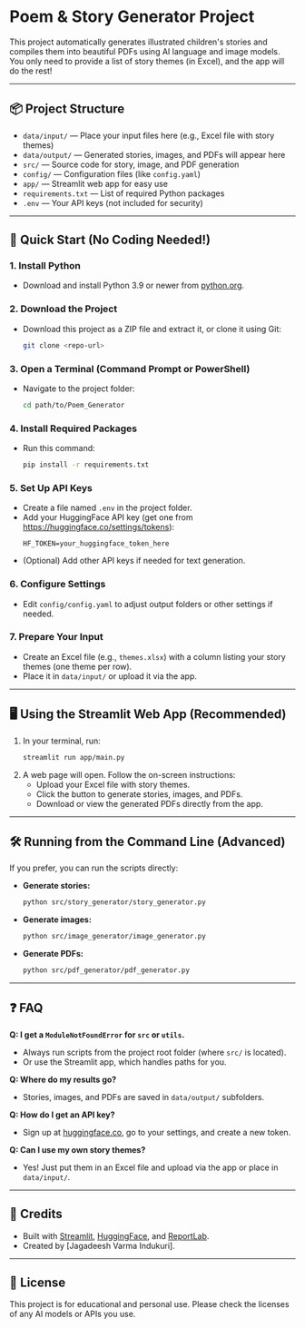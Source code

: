 # Poem & Story Generator Project

This project automatically generates illustrated children's stories and compiles them into beautiful PDFs using AI language and image models. You only need to provide a list of story themes (in Excel), and the app will do the rest!

---

## 📦 Project Structure

- `data/input/` — Place your input files here (e.g., Excel file with story themes)
- `data/output/` — Generated stories, images, and PDFs will appear here
- `src/` — Source code for story, image, and PDF generation
- `config/` — Configuration files (like `config.yaml`)
- `app/` — Streamlit web app for easy use
- `requirements.txt` — List of required Python packages
- `.env` — Your API keys (not included for security)

---

## 🚀 Quick Start (No Coding Needed!)

### 1. Install Python
- Download and install Python 3.9 or newer from [python.org](https://www.python.org/downloads/).

### 2. Download the Project
- Download this project as a ZIP file and extract it, or clone it using Git:
  ```bash
  git clone <repo-url>
  ```

### 3. Open a Terminal (Command Prompt or PowerShell)
- Navigate to the project folder:
  ```bash
  cd path/to/Poem_Generator
  ```

### 4. Install Required Packages
- Run this command:
  ```bash
  pip install -r requirements.txt
  ```

### 5. Set Up API Keys
- Create a file named `.env` in the project folder.
- Add your HuggingFace API key (get one from https://huggingface.co/settings/tokens):
  ```env
  HF_TOKEN=your_huggingface_token_here
  ```
- (Optional) Add other API keys if needed for text generation.

### 6. Configure Settings
- Edit `config/config.yaml` to adjust output folders or other settings if needed.

### 7. Prepare Your Input
- Create an Excel file (e.g., `themes.xlsx`) with a column listing your story themes (one theme per row).
- Place it in `data/input/` or upload it via the app.

---

## 🖥️ Using the Streamlit Web App (Recommended)

1. In your terminal, run:
   ```bash
   streamlit run app/main.py
   ```
2. A web page will open. Follow the on-screen instructions:
   - Upload your Excel file with story themes.
   - Click the button to generate stories, images, and PDFs.
   - Download or view the generated PDFs directly from the app.

---

## 🛠️ Running from the Command Line (Advanced)

If you prefer, you can run the scripts directly:

- **Generate stories:**
  ```bash
  python src/story_generator/story_generator.py
  ```
- **Generate images:**
  ```bash
  python src/image_generator/image_generator.py
  ```
- **Generate PDFs:**
  ```bash
  python src/pdf_generator/pdf_generator.py
  ```

---

## ❓ FAQ

**Q: I get a `ModuleNotFoundError` for `src` or `utils`.**
- Always run scripts from the project root folder (where `src/` is located).
- Or use the Streamlit app, which handles paths for you.

**Q: Where do my results go?**
- Stories, images, and PDFs are saved in `data/output/` subfolders.

**Q: How do I get an API key?**
- Sign up at [huggingface.co](https://huggingface.co/), go to your settings, and create a new token.

**Q: Can I use my own story themes?**
- Yes! Just put them in an Excel file and upload via the app or place in `data/input/`.

---

## 🤗 Credits
- Built with [Streamlit](https://streamlit.io/), [HuggingFace](https://huggingface.co/), and [ReportLab](https://www.reportlab.com/).
- Created by [Jagadeesh Varma Indukuri].

---

## 📝 License
This project is for educational and personal use. Please check the licenses of any AI models or APIs you use.
